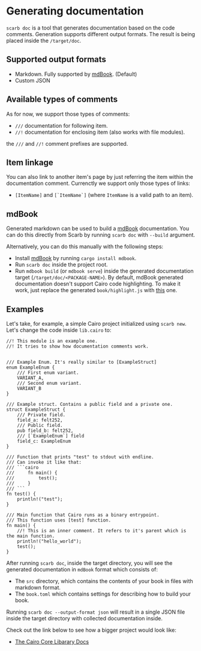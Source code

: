 # Generating documentation

`scarb doc` is a tool that generates documentation based on the code comments. Generation supports different output formats. The result is being placed inside the `/target/doc`.

## Supported output formats

- Markdown. Fully supported by [mdBook](https://rust-lang.github.io/mdBook/). (Default)
- Custom JSON

## Available types of comments

As for now, we support those types of comments:

- `///` documentation for following item.
- `//!` documentation for enclosing item (also works with file modules).

the `///` and `//!` comment prefixes are supported.

## Item linkage

You can also link to another item's page by just referring the item within the documentation comment.
Currenctly we support only those types of links:

- `[ItemName]` and ``[`ItemName`]`` (where `ItemName` is a valid path to an item).

## mdBook

Generated markdown can be used to build a [mdBook](https://rust-lang.github.io/mdBook) documentation.
You can do this directly from Scarb by running `scarb doc` with `--build` argument.

Alternatively, you can do this manually with the following steps:

- Install [mdBook](https://rust-lang.github.io/mdBook/guide/installation.html) by running `cargo install mdbook`.
- Run `scarb doc` inside the project root.
- Run `mdbook build` (or `mdbook serve`) inside the generated documentation target (`/target/doc/<PACKAGE-NAME>`).
  By default, mdBook generated documentation doesn't support Cairo code highlighting. To make it work, just replace the generated `book/highlight.js` with [this](https://github.com/software-mansion/scarb/tree/main/extensions/scarb-mdbook/theme) one.

## Examples

Let's take, for example, a simple Cairo project initialized using `scarb new`. Let's change the code inside `lib.cairo` to:

````cairo
//! This module is an example one.
//! It tries to show how documentation comments work.


/// Example Enum. It's really similar to [ExampleStruct]
enum ExampleEnum {
    /// First enum variant.
    VARIANT_A,
    /// Second enum variant.
    VARIANT_B
}

/// Example struct. Contains a public field and a private one.
struct ExampleStruct {
    /// Private field.
    field_a: felt252,
    /// Public field.
    pub field_b: felt252,
    /// [`ExampleEnum`] field
    field_c: ExampleEnum
}

/// Function that prints "test" to stdout with endline.
/// Can invoke it like that:
/// ```cairo
///     fn main() {
///         test();
///     }
/// ```
fn test() {
    println!("test");
}

/// Main function that Cairo runs as a binary entrypoint.
/// This function uses [test] function.
fn main() {
    //! This is an inner comment. It refers to it's parent which is the main function.
    println!("hello_world");
    test();
}
````

After running `scarb doc`, inside the target directory, you will see the generated documentation in `mdBook` format which consists of:

- The `src` directory, which contains the contents of your book in files with markdown format.
- The `book.toml` which contains settings for describing how to build your book.

Running `scarb doc --output-format json` will result in a single JSON file inside the target directory with collected documentation inside.

Check out the link below to see how a bigger project would look like:

- [The Cairo Core Libarary Docs](https://docs.cairo-lang.org/core/)
